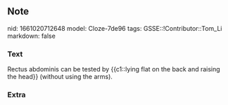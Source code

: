 ## Note
nid: 1661020712648
model: Cloze-7de96
tags: GSSE::!Contributor::Tom_Li
markdown: false

### Text
<div>
  Rectus abdominis can be tested by {{c1::lying flat on the back
  and raising the head}} (without using the arms).
</div>

### Extra

